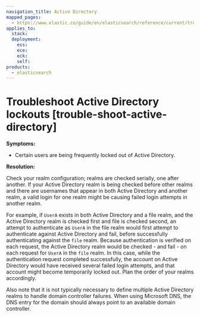 ```yaml
---
navigation_title: Active Directory
mapped_pages:
  - https://www.elastic.co/guide/en/elasticsearch/reference/current/trouble-shoot-active-directory.html
applies_to:
  stack:
  deployment:
    ess:
    ece:
    eck:
    self:
products:
  - elasticsearch
---
```


# Troubleshoot Active Directory lockouts [trouble-shoot-active-directory]

**Symptoms:**

* Certain users are being frequently locked out of Active Directory.

**Resolution:**

Check your realm configuration; realms are checked serially, one after another. If your Active Directory realm is being checked before other realms and there are usernames that appear in both Active Directory and another realm, a valid login for one realm might be causing failed login attempts in another realm.

For example, if `UserA` exists in both Active Directory and a file realm, and the Active Directory realm is checked first and file is checked second, an attempt to authenticate as `UserA` in the file realm would first attempt to authenticate against Active Directory and fail, before successfully authenticating against the `file` realm. Because authentication is verified on each request, the Active Directory realm would be checked - and fail - on each request for `UserA` in the `file` realm. In this case, while the authentication request completed successfully, the account on Active Directory would have received several failed login attempts, and that account might become temporarily locked out. Plan the order of your realms accordingly.

Also note that it is not typically necessary to define multiple Active Directory realms to handle domain controller failures. When using Microsoft DNS, the DNS entry for the domain should always point to an available domain controller.

